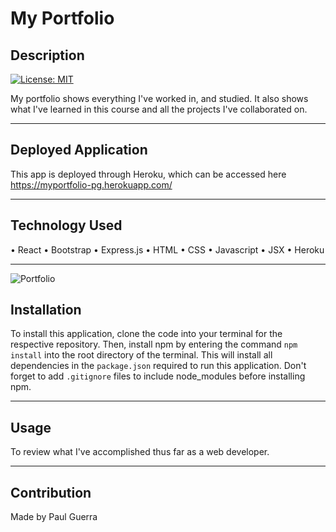 # My Portfolio

## Description

[![License: MIT](https://img.shields.io/static/v1?label=license&message=MIT&color=green)](https://opensource.org/licenses/MIT)

My portfolio shows everything I've worked in, and studied. It also shows what I've learned in this course and all the projects I've collaborated on.

---

## Deployed Application

This app is deployed through Heroku, which can be accessed here https://myportfolio-pg.herokuapp.com/

---

## Technology Used

• React
• Bootstrap
• Express.js
• HTML
• CSS
• Javascript
• JSX
• Heroku

---

![Portfolio](https://user-images.githubusercontent.com/92958186/163482608-4a84ca31-c0ef-48be-ae50-0bd7ee749206.png)

## Installation

To install this application, clone the code into your terminal for the respective repository. Then, install npm by entering the command `npm install` into the root directory of the terminal. This will install all dependencies in the `package.json` required to run this application. Don't forget to add `.gitignore` files to include node_modules before installing npm.

---

## Usage

To review what I've accomplished thus far as a web developer.

---

## Contribution

Made by Paul Guerra
